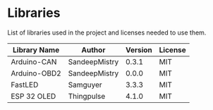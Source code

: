 # Libraries
List of libraries used in the project and licenses needed to use them.

| Library Name | Author | Version | License |
| ------------ | ------ | ------- | ------- |
| Arduino-CAN | SandeepMistry | 0.3.1 | MIT |
| Arduino-OBD2 | SandeepMistry | 0.0.0 | MIT |
| FastLED | Samguyer | 3.3.3 | MIT |
| ESP 32 OLED | Thingpulse | 4.1.0 | MIT |
